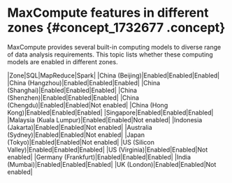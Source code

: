 # MaxCompute features in different zones {#concept_1732677 .concept}

MaxCompute provides several built-in computing models to diverse range of data analysis requirements. This topic lists whether these computing models are enabled in different zones.

|Zone|SQL|MapReduce|Spark|
|China \(Beijing\)|Enabled|Enabled|Enabled|
|China \(Hangzhou\)|Enabled|Enabled|Enabled|
|China \(Shanghai\)|Enabled|Enabled|Enabled|
|China \(Shenzhen\)|Enabled|Enabled|Enabled|
|China \(Chengdu\)|Enabled|Enabled|Not enabled|
|China \(Hong Kong\)|Enabled|Enabled|Enabled|
|Singapore|Enabled|Enabled|Enabled|
|Malaysia \(Kuala Lumpur\)|Enabled|Enabled|Not enabled|
|Indonesia \(Jakarta\)|Enabled|Enabled|Not enabled|
|Australia \(Sydney\)|Enabled|Enabled|Not enabled|
|Japan \(Tokyo\)|Enabled|Enabled|Not enabled|
|US \(Silicon Valley\)|Enabled|Enabled|Enabled|
|US \(Virginia\)|Enabled|Enabled|Not enabled|
|Germany \(Frankfurt\)|Enabled|Enabled|Enabled|
|India \(Mumbai\)|Enabled|Enabled|Enabled|
|UK \(London\)|Enabled|Enabled|Not enabled|

